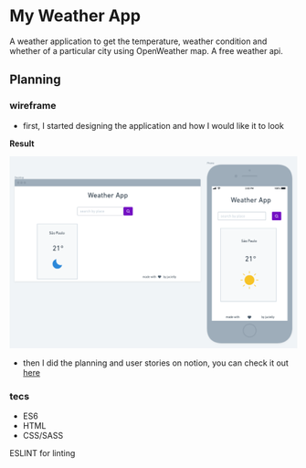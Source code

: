 # My Weather App

A weather application to get the temperature, weather condition and whether of a particular city using OpenWeather map. A free weather api.

## Planning

### wireframe

- first, I started designing the application and how I would like it to look

**Result**

![wireframe](./src/assets/wireframe.png)

- then I did the planning and user stories on notion, you can check it out [here](https://www.notion.so/d0a208d1277a41318067a8139aa18bbf?v=dee04b3aa0454c0b82791532189f0f70)

### tecs

- ES6
- HTML
- CSS/SASS

ESLINT for linting

